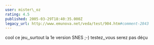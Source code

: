 ```yaml
---
user: mister\_oz
rating: 4.5
published: 2005-03-29T18:40:35.000Z
legacy_url: http://www.emunova.net/veda/test/904.htm#comment-2843
---
```

cool ce jeu,,surtout la 1e version SNES ;-) testez,,vous serez pas déçu